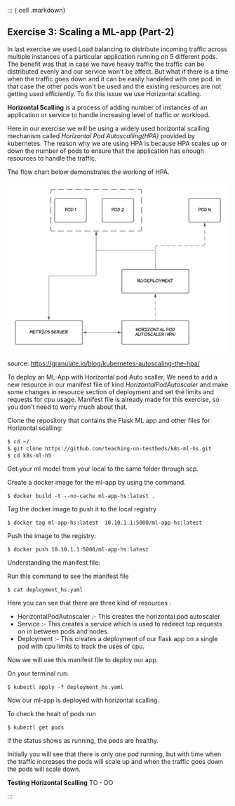 ::: {.cell .markdown}

## Exercise 3: Scaling a ML-app (Part-2)

In last exercise we used Load balancing to distribute incoming traffic across multiple instances of a particular application running on 5 different pods. The benefit was that in case we have heavy traffic the traffic can be distributed evenly and our service won't be affect. But what if there is a time when the traffic goes down and it can be easily handeled with one pod. in that case the other pods won't be used and the existing resources are not getting used efficiently. To fix this issue we use Horizontal scalling.

**Horizontal Scalling** is a process of adding number of instances of an application or service to handle increasing level of traffic or workload.

Here in our exercise we will be using a widely used horizontal scalling mechanism called *Horizontal Pod Autoscalling(HPA)* provided by kubernetes. The reason why we are using HPA is because HPA scales up or down the number of pods to ensure that the application has enough resources to handle the traffic. 

The flow chart below demonstrates the working of HPA.

![Horizontal Pod Autoscaller](images/HPA.png)

source: https://granulate.io/blog/kubernetes-autoscaling-the-hpa/


To deploy an ML-App with Horizontal pod Auto scaller, We need to add a new resource in our manifest file of kind *HorizontalPodAutoscaler* and make some changes in resource section of deployment and set the limits and requests for cpu usage. Manifest file is already made for this exercise, so you don't need to worry much about that.

Clone the repository that contains the Flask ML app and other files for Horizontal scalling:

``` shell
$ cd ~/
$ git clone https://github.com/teaching-on-testbeds/k8s-ml-hs.git
$ cd k8s-ml-h5

```

Get your ml model from your local to the same folder through scp.

Create a docker image for the ml-app by using the command.

``` shell
$ docker build -t --no-cache ml-app-hs:latest .

```

Tag the docker image to push it to the local registry

``` shell
$ docker tag ml-app-hs:latest  10.10.1.1:5000/ml-app-hs:latest

```

Push the image to the registry:

``` shell
$ docker push 10.10.1.1:5000/ml-app-hs:latest

```

Understanding the manifest file:

Run this command to see the manifest file 

``` shell
$ cat deployment_hs.yaml

```
Here you can see that there are three kind of resources :

- HorizontalPodAutoscaler :- This creates the horizontal pod autoscaler
- Service :- This creates a service which is used to redirect tcp requests on in between pods and nodes.
- Deployment :- This creates a deployment of our flask app on a single pod with cpu limits to track the uses of cpu.

Now we will use this manifest file to deploy our app.

On your terminal run:

``` shell
$ kubectl apply -f deployment_hs.yaml

```

Now our ml-app is deployed with horizontal scalling.

To check the healt of pods run 

```shell
$ kubectl get pods

```

if the status shows as running, the pods are healthy.

Initially you will see that there is only one pod running, but with time when the traffic increases the pods will scale up and when the traffic goes down the pods will scale down.

**Testing Horizontal Scalling**
TO - DO










:::
